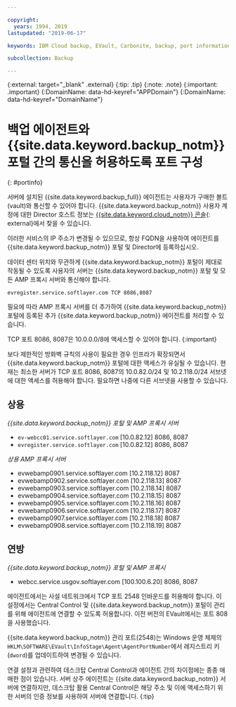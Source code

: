 ```yaml
---

copyright:
  years: 1994, 2019
lastupdated: "2019-06-17"

keywords: IBM Cloud backup, EVault, Carbonite, backup, port information, configure, configuring,

subcollection: Backup

---
```

{:external: target="_blank" .external}
{:tip: .tip}
{:note: .note}
{:important: .important}
{:DomainName: data-hd-keyref="APPDomain"}
{:DomainName: data-hd-keyref="DomainName"}

# 백업 에이전트와 {{site.data.keyword.backup_notm}} 포털 간의 통신을 허용하도록 포트 구성
{: #portinfo}

서버에 설치된 {{site.data.keyword.backup_full}} 에이전트는 사용자가 구매한 볼트(vault)와 통신할 수 있어야 합니다. {{site.data.keyword.backup_notm}} 사용자 계정에 대한 Director 호스트 정보는 [{{site.data.keyword.cloud_notm}} 콘솔](https://{DomainName}/classic/storage/backup){: external}에서 찾을 수 있습니다.

이러한 서비스의 IP 주소가 변경될 수 있으므로, 항상 FQDN을 사용하여 에이전트를 {{site.data.keyword.backup_notm}} 포털 및 Director에 등록하십시오.

데이터 센터 위치와 무관하게 {{site.data.keyword.backup_notm}} 포털이 제대로 작동될 수 있도록 사용자의 서버는 {{site.data.keyword.backup_notm}} 포털 및 모든 AMP 프록시 서버와 통신해야 합니다.

```
evregister.service.softlayer.com TCP 8086,8087
```

필요에 따라 AMP 프록시 서버를 더 추가하여 {{site.data.keyword.backup_notm}} 포털에 등록된 추가 {{site.data.keyword.backup_notm}} 에이전트를 처리할 수 있습니다.

TCP 포트 8086, 8087은 10.0.0.0/8에 액세스할 수 있어야 합니다.
{:important}

보다 제한적인 방화벽 규칙의 사용이 필요한 경우 인프라가 확장되면서 {{site.data.keyword.backup_notm}} 포털에 대한 액세스가 유실될 수 있습니다. 현재는 최소한 서버가 TCP 포트 8086, 8087의 10.0.82.0/24 및 10.2.118.0/24 서브넷에 대한 액세스를 허용해야 합니다. 필요하면 나중에 다른 서브넷을 사용할 수 있습니다.

## 상용

*{{site.data.keyword.backup_notm}} 포털 및 AMP 프록시 서버*

- `ev-webcc01.service.softlayer.com` [10.0.82.12] 8086, 8087
- `evregister.service.softlayer.com` [10.0.82.12] 8086, 8087

*상용 AMP 프록시 서버*

- evwebamp0901.service.softlayer.com [10.2.118.12] 8087
- evwebamp0902.service.softlayer.com [10.2.118.13] 8087
- evwebamp0903.service.softlayer.com [10.2.118.14] 8087
- evwebamp0904.service.softlayer.com [10.2.118.15] 8087
- evwebamp0905.service.softlayer.com [10.2.118.16] 8087
- evwebamp0906.service.softlayer.com [10.2.118.17] 8087
- evwebamp0907.service.softlayer.com [10.2.118.18] 8087
- evwebamp0908.service.softlayer.com [10.2.118.19] 8087

## 연방

*{{site.data.keyword.backup_notm}} 포털 및 AMP 프록시*

- webcc.service.usgov.softlayer.com [100.100.6.20] 8086, 8087

에이전트에서는 사설 네트워크에서 TCP 포트 2548 인바운드를 허용해야 합니다. 이 설정에서는 Central Control 및 {{site.data.keyword.backup_notm}} 포털이 관리를 위해 에이전트에 연결할 수 있도록 허용합니다. 이전 버전의 EVault에서는 포트 808을 사용했습니다.

{{site.data.keyword.backup_notm}} 관리 포트(2548)는 Windows 운영 체제의 `HKLM\SOFTWARE\EVault\InfoStage\Agent\AgentPortNumber`에서 레지스트리 키(`dword`)를 업데이트하여 변경될 수 있습니다.

연결 설정과 관련하여 데스크탑 Central Control과 에이전트 간의 차이점에는 종종 애매한 점이 있습니다. 서버 상주 에이전트는 {{site.data.keyword.backup_notm}} 서버에 연결하지만, 데스크탑 활용 Central Control은 해당 주소 및 이에 액세스하기 위한 서버의 인증 정보를 사용하여 서버에 연결합니다.
{:tip}
